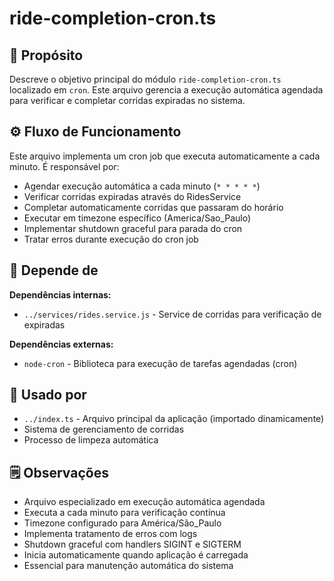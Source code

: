 # ride-completion-cron.ts

## 📘 Propósito
Descreve o objetivo principal do módulo `ride-completion-cron.ts` localizado em `cron`. Este arquivo gerencia a execução automática agendada para verificar e completar corridas expiradas no sistema.

## ⚙️ Fluxo de Funcionamento
Este arquivo implementa um cron job que executa automaticamente a cada minuto. É responsável por:
- Agendar execução automática a cada minuto (`* * * * *`)
- Verificar corridas expiradas através do RidesService
- Completar automaticamente corridas que passaram do horário
- Executar em timezone específico (America/Sao_Paulo)
- Implementar shutdown graceful para parada do cron
- Tratar erros durante execução do cron job

## 🔗 Depende de
**Dependências internas:**
- `../services/rides.service.js` - Service de corridas para verificação de expiradas

**Dependências externas:**
- `node-cron` - Biblioteca para execução de tarefas agendadas (cron)

## 🧩 Usado por
- `../index.ts` - Arquivo principal da aplicação (importado dinamicamente)
- Sistema de gerenciamento de corridas
- Processo de limpeza automática

## 🗒️ Observações
- Arquivo especializado em execução automática agendada
- Executa a cada minuto para verificação contínua
- Timezone configurado para América/São_Paulo
- Implementa tratamento de erros com logs
- Shutdown graceful com handlers SIGINT e SIGTERM
- Inicia automaticamente quando aplicação é carregada
- Essencial para manutenção automática do sistema
